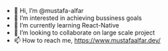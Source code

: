 - 👋 Hi, I’m @mustafa-alfar
- 👀 I’m interested in achieving bussiness goals 
- 🌱 I’m currently learning React-Native 
- 💞️ I’m looking to collaborate on large scale project 
- 📫 How to reach me, https://www.mustafaalfar.dev/

